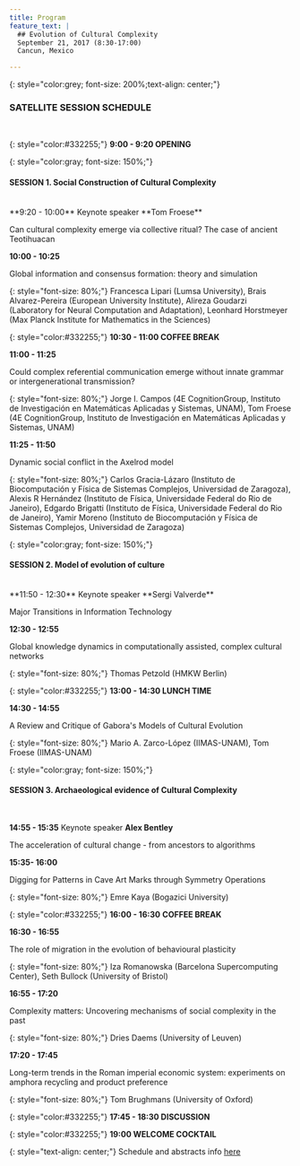 ```yaml
---
title: Program
feature_text: |
  ## Evolution of Cultural Complexity
  September 21, 2017 (8:30-17:00)
  Cancun, Mexico 

---
```

{: style="color:grey; font-size: 200%;text-align: center;"}
### SATELLITE SESSION SCHEDULE
<br/>

{: style="color:#332255;"}
**9:00 - 9:20  OPENING**

{: style="color:gray; font-size: 150%;"}
#### SESSION 1. Social Construction of Cultural Complexity
<br/>
**9:20 - 10:00** Keynote speaker **Tom Froese**

Can cultural complexity emerge via collective ritual? The case of ancient Teotihuacan

**10:00 - 10:25**

Global information and consensus formation: theory and simulation

{: style="font-size: 80%;"}
Francesca Lipari (Lumsa University),
Brais Alvarez-Pereira (European University Institute),
Alireza Goudarzi (Laboratory for Neural Computation and Adaptation),
Leonhard Horstmeyer (Max Planck Institute for Mathematics in the Sciences)

{: style="color:#332255;"}
**10:30 - 11:00 COFFEE BREAK** 

**11:00 - 11:25** 

Could complex referential communication emerge without innate grammar or intergenerational transmission?

{: style="font-size: 80%;"}
Jorge I. Campos (4E CognitionGroup, Instituto de Investigación en Matemáticas Aplicadas y Sistemas, UNAM),
Tom Froese (4E CognitionGroup, Instituto de Investigación en Matemáticas Aplicadas y Sistemas, UNAM) 

**11:25 - 11:50**

Dynamic social conflict in the Axelrod model

{: style="font-size: 80%;"}
Carlos Gracia-Lázaro (Instituto de Biocomputación y Física de Sistemas Complejos, Universidad de Zaragoza),
Alexis R Hernández (Instituto de Física, Universidade Federal do Rio de Janeiro),
Edgardo Brigatti (Instituto de Física, Universidade Federal do Rio de Janeiro),
Yamir Moreno (Instituto de Biocomputación y Física de Sistemas Complejos, Universidad de Zaragoza) 

{: style="color:gray; font-size: 150%;"}
#### SESSION 2. Model of evolution of culture
<br/>
**11:50 - 12:30** Keynote speaker  **Sergi Valverde** 

Major Transitions in Information Technology

**12:30 - 12:55**

Global knowledge dynamics in computationally assisted, complex cultural networks

{: style="font-size: 80%;"}
Thomas Petzold  (HMKW Berlin) 

{: style="color:#332255;"}
**13:00 - 14:30 LUNCH TIME**

**14:30 - 14:55**   

A Review and Critique of Gabora's Models of Cultural Evolution

{: style="font-size: 80%;"}
Mario A. Zarco-López (IIMAS-UNAM),
Tom Froese (IIMAS-UNAM)

{: style="color:gray; font-size: 150%;"}
#### SESSION 3. Archaeological evidence of Cultural Complexity  
<br/>

**14:55 - 15:35** Keynote speaker  **Alex Bentley**

The acceleration of cultural change - from ancestors to algorithms

**15:35- 16:00** 

Digging for Patterns in Cave Art Marks through Symmetry Operations

{: style="font-size: 80%;"}
Emre Kaya (Bogazici University) 

{: style="color:#332255;"}
**16:00 - 16:30** **COFFEE BREAK**  

**16:30 - 16:55** 

The role of migration in the evolution of behavioural plasticity

{: style="font-size: 80%;"}
Iza Romanowska (Barcelona Supercomputing Center), 
Seth Bullock (University of Bristol) 

**16:55 - 17:20**  

Complexity matters: Uncovering mechanisms of social complexity in the past

{: style="font-size: 80%;"}
Dries Daems (University of Leuven) 

**17:20 - 17:45**  

Long-term trends in the Roman imperial economic system: experiments on amphora recycling and product preference

{: style="font-size: 80%;"}
Tom Brughmans (University of Oxford)

{: style="color:#332255;"}
**17:45 - 18:30 DISCUSSION**  

{: style="color:#332255;"}
**19:00 WELCOME COCKTAIL** 


{: style="text-align: center;"}
Schedule and abstracts info [here](/assets/ECC17program+book_of_abstract.pdf)




